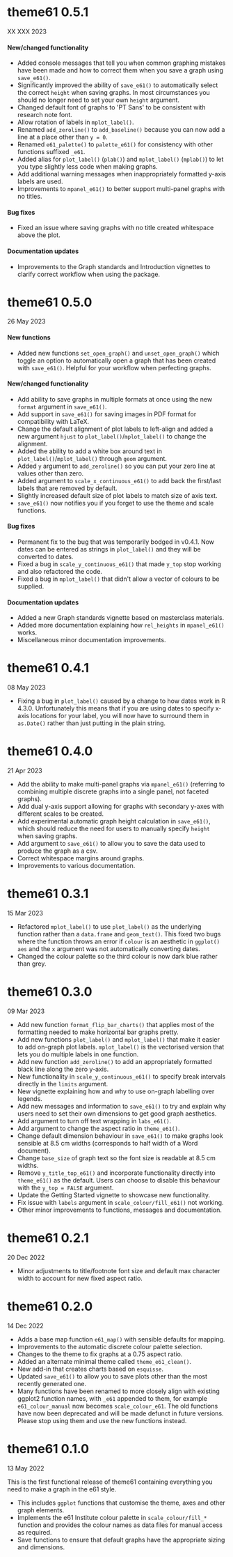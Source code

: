 # theme61 0.5.1

XX XXX 2023

#### New/changed functionality

* Added console messages that tell you when common graphing mistakes have been made and how to correct them when you save a graph using `save_e61()`.
* Significantly improved the ability of `save_e61()` to automatically select the correct `height` when saving graphs. In most circumstances you should no longer need to set your own `height` argument.
* Changed default font of graphs to 'PT Sans' to be consistent with research note font.
* Allow rotation of labels in `mplot_label()`.
* Renamed `add_zeroline()` to `add_baseline()` because you can now add a line at a place other than `y = 0`.
* Renamed `e61_palette()` to `palette_e61()` for consistency with other functions suffixed `_e61`.
* Added alias for `plot_label()` (`plab()`) and `mplot_label()` (`mplab()`) to let you type slightly less code when making graphs.
* Add additional warning messages when inappropriately formatted y-axis labels are used.
* Improvements to `mpanel_e61()` to better support multi-panel graphs with no titles.

#### Bug fixes

* Fixed an issue where saving graphs with no title created whitespace above the plot.

#### Documentation updates

* Improvements to the Graph standards and Introduction vignettes to clarify correct workflow when using the package.

# theme61 0.5.0

26 May 2023

#### New functions

* Added new functions `set_open_graph()` and `unset_open_graph()` which toggle an option to automatically open a graph that has been created with `save_e61()`. Helpful for your workflow when perfecting graphs.

#### New/changed functionality

* Add ability to save graphs in multiple formats at once using the new `format` argument in `save_e61()`.
* Add support in `save_e61()` for saving images in PDF format for compatibility with LaTeX.
* Change the default alignment of plot labels to left-align and added a new argument `hjust` to `plot_label()`/`mplot_label()` to change the alignment.
* Added the ability to add a white box around text in `plot_label()`/`mplot_label()` through `geom` argument.
* Added `y` argument to `add_zeroline()` so you can put your zero line at values other than zero.
* Added argument to `scale_x_continuous_e61()` to add back the first/last labels that are removed by default.
* Slightly increased default size of plot labels to match size of axis text.
* `save_e61()` now notifies you if you forget to use the theme and scale functions.

#### Bug fixes

* Permanent fix to the bug that was temporarily bodged in v0.4.1. Now dates can be entered as strings in `plot_label()` and they will be converted to dates.
* Fixed a bug in `scale_y_continuous_e61()` that made `y_top` stop working and also refactored the code.
* Fixed a bug in `mplot_label()` that didn't allow a vector of colours to be supplied.

#### Documentation updates

* Added a new Graph standards vignette based on masterclass materials.
* Added more documentation explaining how `rel_heights` in `mpanel_e61()` works.
* Miscellaneous minor documentation improvements.

# theme61 0.4.1

08 May 2023

* Fixing a bug in `plot_label()` caused by a change to how dates work in R 4.3.0. Unfortunately this means that if you are using dates to specify x-axis locations for your label, you will now have to surround them in `as.Date()` rather than just putting in the plain string.

# theme61 0.4.0

21 Apr 2023

* Add the ability to make multi-panel graphs via `mpanel_e61()` (referring to combining multiple discrete graphs into a single panel, not faceted graphs).
* Add dual y-axis support allowing for graphs with secondary y-axes with different scales to be created.
* Add experimental automatic graph height calculation in `save_e61()`, which should reduce the need for users to manually specify `height` when saving graphs.
* Add argument to `save_e61()` to allow you to save the data used to produce the graph as a csv.
* Correct whitespace margins around graphs.
* Improvements to various documentation.

# theme61 0.3.1

15 Mar 2023

* Refactored `mplot_label()` to use `plot_label()` as the underlying function rather than a `data.frame` and `geom_text()`. This fixed two bugs where the function throws an error if `colour` is an aesthetic in `ggplot()` `aes` and the `x` argument was not automatically converting dates.
* Changed the colour palette so the third colour is now dark blue rather than grey.

# theme61 0.3.0

09 Mar 2023

* Add new function `format_flip_bar_charts()` that applies most of the formatting needed to make horizontal bar graphs pretty.
* Add new functions `plot_label()` and `mplot_label()` that make it easier to add on-graph plot labels. `mplot_label()` is the vectorised version that lets you do multiple labels in one function.
* Add new function `add_zeroline()` to add an appropriately formatted black line along the zero y-axis.
* New functionality in `scale_y_continuous_e61()` to specify break intervals directly in the `limits` argument.
* New vignette explaining how and why to use on-graph labelling over legends.
* Add new messages and information to `save_e61()` to try and explain why users need to set their own dimensions to get good graph aesthetics.
* Add argument to turn off text wrapping in `labs_e61()`.
* Add argument to change the aspect ratio in `theme_e61()`.
* Change default dimension behaviour in `save_e61()` to make graphs look sensible at 8.5 cm widths (corresponds to half width of a Word document).
* Change `base_size` of graph text so the font size is readable at 8.5 cm widths.
* Remove `y_title_top_e61()` and incorporate functionality directly into `theme_e61()` as the default. Users can choose to disable this behaviour with the `y_top = FALSE` argument.
* Update the Getting Started vignette to showcase new functionality.
* Fix issue with `labels` argument in `scale_colour/fill_e61()` not working.
* Other minor improvements to functions, messages and documentation.

# theme61 0.2.1

20 Dec 2022

* Minor adjustments to title/footnote font size and default max character width to account for new fixed aspect ratio.

# theme61 0.2.0

14 Dec 2022

* Adds a base map function `e61_map()` with sensible defaults for mapping.
* Improvements to the automatic discrete colour palette selection.
* Changes to the theme to fix graphs at a 0.75 aspect ratio.
* Added an alternate minimal theme called `theme_e61_clean()`.
* New add-in that creates charts based on `esquisse`.
* Updated `save_e61()` to allow you to save plots other than the most recently generated one.
* Many functions have been renamed to more closely align with existing ggplot2 function names, with `_e61` appended to them, for example `e61_colour_manual` now becomes `scale_colour_e61`. The old functions have now been deprecated and will be made defunct in future versions. Please stop using them and use the new functions instead.

# theme61 0.1.0

13 May 2022

This is the first functional release of theme61 containing everything you need to make a graph in the e61 style.

* This includes `ggplot` functions that customise the theme, axes and other graph elements.
* Implements the e61 Institute colour palette in `scale_colour/fill_*` function and provides the colour names as data files for manual access as required.
* Save functions to ensure that default graphs have the appropriate sizing and dimensions.
